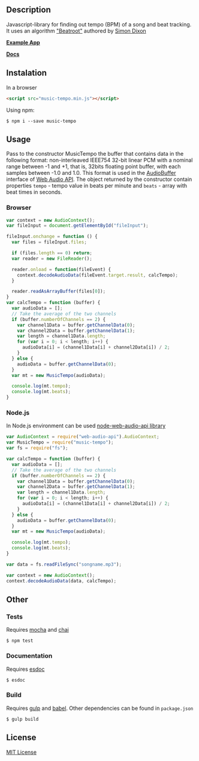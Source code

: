 ## Description

Javascript-library for finding out tempo (BPM) of a song and beat tracking. It uses an algorithm ["Beatroot"](http://www.eecs.qmul.ac.uk/~simond/pub/2001/jnmr.pdf) authored by [Simon Dixon](http://www.eecs.qmul.ac.uk/~simond/)

**[Example App](https://killercrush.github.io/music-tempo/example/example-advanced.html)**

**[Docs](https://killercrush.github.io/music-tempo/docs/index.html)**

## Instalation

In a browser
```html
<script src="music-tempo.min.js"></script>
```

Using npm:
```shell
$ npm i --save music-tempo
```

## Usage

Pass to the constructor MusicTempo the buffer that contains data in the following format: non-interleaved IEEE754 32-bit linear PCM with a nominal range between -1 and +1, that is, 32bits floating point buffer, with each samples between -1.0 and 1.0. This format is used in the [AudioBuffer](https://developer.mozilla.org/en/docs/Web/API/AudioBuffer) interface of [Web Audio API](https://developer.mozilla.org/en/docs/Web/API/Web_Audio_API). The object returned by the constructor contain properties `tempo` - tempo value in beats per minute and `beats` - array with beat times in seconds.

### Browser

```javascript
var context = new AudioContext();
var fileInput = document.getElementById("fileInput");

fileInput.onchange = function () {
  var files = fileInput.files;

  if (files.length == 0) return;
  var reader = new FileReader();

  reader.onload = function(fileEvent) {
    context.decodeAudioData(fileEvent.target.result, calcTempo);
  }

  reader.readAsArrayBuffer(files[0]);
}
var calcTempo = function (buffer) {
  var audioData = [];
  // Take the average of the two channels
  if (buffer.numberOfChannels == 2) {
    var channel1Data = buffer.getChannelData(0);
    var channel2Data = buffer.getChannelData(1);
    var length = channel1Data.length;
    for (var i = 0; i < length; i++) {
      audioData[i] = (channel1Data[i] + channel2Data[i]) / 2;
    }
  } else {
    audioData = buffer.getChannelData(0);
  }
  var mt = new MusicTempo(audioData);

  console.log(mt.tempo);
  console.log(mt.beats);
}
```

### Node.js

In Node.js environment can be used [node-web-audio-api library](https://github.com/sebpiq/node-web-audio-api)

```javascript
var AudioContext = require("web-audio-api").AudioContext;
var MusicTempo = require("music-tempo");
var fs = require("fs");

var calcTempo = function (buffer) {
  var audioData = [];
  // Take the average of the two channels
  if (buffer.numberOfChannels == 2) {
    var channel1Data = buffer.getChannelData(0);
    var channel2Data = buffer.getChannelData(1);
    var length = channel1Data.length;
    for (var i = 0; i < length; i++) {
      audioData[i] = (channel1Data[i] + channel2Data[i]) / 2;
    }
  } else {
    audioData = buffer.getChannelData(0);
  }
  var mt = new MusicTempo(audioData);

  console.log(mt.tempo);
  console.log(mt.beats);
}

var data = fs.readFileSync("songname.mp3");

var context = new AudioContext();
context.decodeAudioData(data, calcTempo);
```

## Other

### Tests

Requires [mocha](https://www.npmjs.com/package/mocha) and [chai](https://www.npmjs.com/package/chai)

```shell
$ npm test
```

### Documentation

Requires [esdoc](https://www.npmjs.com/package/esdoc)

```shell
$ esdoc
```

### Build

Requires [gulp](https://www.npmjs.com/package/gulp) and [babel](https://www.npmjs.com/package/gulp-babel). Other dependencies can be found in `package.json`

```shell
$ gulp build
```

## License

[MIT License](LICENCE)
